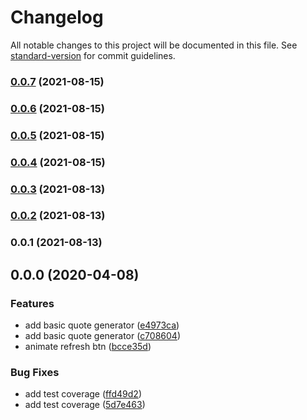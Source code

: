 # Changelog

All notable changes to this project will be documented in this file. See [standard-version](https://github.com/conventional-changelog/standard-version) for commit guidelines.

### [0.0.7](https://github.com/Mephis29/Nginx/compare/v0.0.6...v0.0.7) (2021-08-15)

### [0.0.6](https://github.com/Mephis29/Nginx/compare/v0.0.5...v0.0.6) (2021-08-15)

### [0.0.5](https://github.com/Mephis29/Nginx/compare/v0.0.4...v0.0.5) (2021-08-15)

### [0.0.4](https://github.com/Mephis29/Nginx/compare/v0.0.3...v0.0.4) (2021-08-15)

### [0.0.3](https://github.com/Mephis29/Nginx/compare/v0.0.2...v0.0.3) (2021-08-13)

### [0.0.2](https://github.com/Mephis29/Nginx/compare/v0.0.1...v0.0.2) (2021-08-13)

### 0.0.1 (2021-08-13)

## 0.0.0 (2020-04-08)


### Features

* add basic quote generator ([e4973ca](https://github.com/boale/ngQuote/commit/e4973ca5ad486ef3908cebb95d82341a8f3e4de7))
* add basic quote generator ([c708604](https://github.com/boale/ngQuote/commit/c708604081727bf6c0f6c1e083af3b42a1504757))
* animate refresh btn ([bcce35d](https://github.com/boale/ngQuote/commit/bcce35d120cd2995bebe67861e76f89d60f24661))


### Bug Fixes

* add test coverage ([ffd49d2](https://github.com/boale/ngQuote/commit/ffd49d2ae0f05798b61e0b0ffc8a070bfa3cf0ee))
* add test coverage ([5d7e463](https://github.com/boale/ngQuote/commit/5d7e4630ea23a6fa5746669e8b8188d99e5da048))
